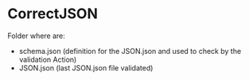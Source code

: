 # CorrectJSON
Folder where are:
  - schema.json (definition for the JSON.json and used to check by the validation Action)
  - JSON.json (last JSON.json file validated)
